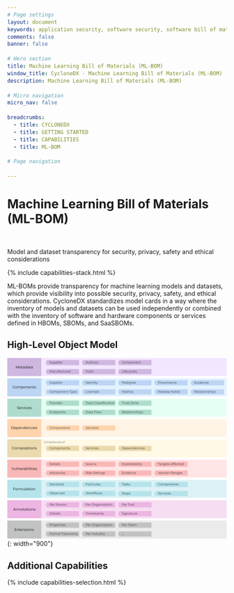 ```yaml
---
# Page settings
layout: document
keywords: application security, software security, software bill of material, SBOM, BOM, open source, supply chain, specification, spdx, license, package url, purl, cpe
comments: false
banner: false

# Hero section
title: Machine Learning Bill of Materials (ML-BOM)
window_title: CycloneDX - Machine Learning Bill of Materials (ML-BOM)
description: Machine Learning Bill of Materials (ML-BOM)

# Micro navigation
micro_nav: false

breadcrumbs:
  - title: CYCLONEDX
  - title: GETTING STARTED
  - title: CAPABILITIES
  - title: ML-BOM

# Page navigation
    
---
```


# Machine Learning Bill of Materials (ML-BOM)

&nbsp;<!-- without this hack, the dropdown menu has issues due to h1 and h2 happening right after each other -->

<div id="capabilities-section">
<p class="large-quote">Model and dataset transparency for security, privacy, safety and ethical considerations</p>
{% include capabilities-stack.html %}
</div>

ML-BOMs provide transparency for machine learning models and datasets, which provide visibility into possible security,
privacy, safety, and ethical considerations. CycloneDX standardizes model cards in a way where the inventory of models
and datasets can be used independently or combined with the inventory of software and hardware components or services
defined in HBOMs, SBOMs, and SaaSBOMs.

## High-Level Object Model
![CycloneDX Object Model Swimlane](../../theme/assets/images/CycloneDX-Object-Model-Swimlane.svg){: width="900"}

## Additional Capabilities
{% include capabilities-selection.html %}
